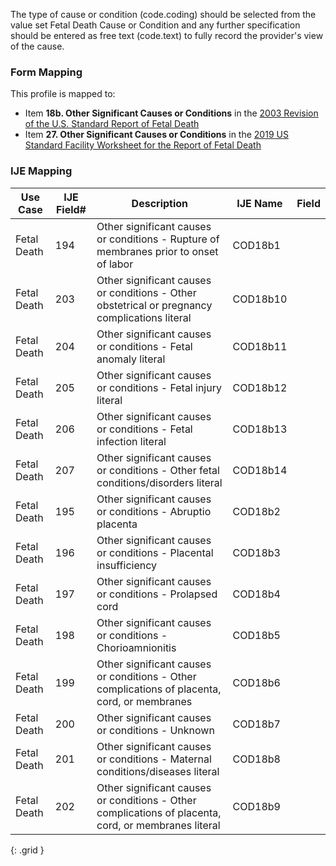 The type of cause or condition (code.coding) should be selected from the value set Fetal Death Cause or Condition and any further specification should be entered as free text (code.text) to fully record the provider's view of the cause.

### Form Mapping
This profile is mapped to:
 * Item **18b. Other Significant Causes or Conditions** in the [2003 Revision of the U.S. Standard Report of Fetal Death](https://www.cdc.gov/nchs/data/dvs/FDEATH11-03finalACC.pdf)
 * Item **27. Other Significant Causes or Conditions** in the [2019 US Standard Facility Worksheet for the Report of Fetal Death](https://www.cdc.gov/nchs/data/dvs/fetal-death-facility-worksheet-2019-508.pdf)

### IJE Mapping

| **Use Case** | **IJE Field#** | **Description** | **IJE Name** | **Field** |
| ------------ | -------------- | --------------- | ------------ | --------- |
| Fetal Death | 194 | Other significant causes or conditions - Rupture of membranes prior to onset of labor | COD18b1 |  |
| Fetal Death | 203 | Other significant causes or conditions - Other obstetrical or pregnancy complications literal | COD18b10 |  |
| Fetal Death | 204 | Other significant causes or conditions - Fetal anomaly literal | COD18b11 |  |
| Fetal Death | 205 | Other significant causes or conditions - Fetal injury literal | COD18b12 |  |
| Fetal Death | 206 | Other significant causes or conditions - Fetal infection literal | COD18b13 |  |
| Fetal Death | 207 | Other significant causes or conditions - Other fetal conditions/disorders literal | COD18b14 |  |
| Fetal Death | 195 | Other significant causes or conditions - Abruptio placenta | COD18b2 |  |
| Fetal Death | 196 | Other significant causes or conditions  - Placental insufficiency | COD18b3 |  |
| Fetal Death | 197 | Other significant causes or conditions - Prolapsed cord | COD18b4 |  |
| Fetal Death | 198 | Other significant causes or conditions - Chorioamnionitis | COD18b5 |  |
| Fetal Death | 199 | Other significant causes or conditions - Other complications of placenta, cord, or membranes | COD18b6 |  |
| Fetal Death | 200 | Other significant causes or conditions - Unknown | COD18b7 |  |
| Fetal Death | 201 | Other significant causes or conditions - Maternal conditions/diseases literal | COD18b8 |  |
| Fetal Death | 202 | Other significant causes or conditions - Other complications of placenta, cord, or membranes literal | COD18b9 |  |
{: .grid }
